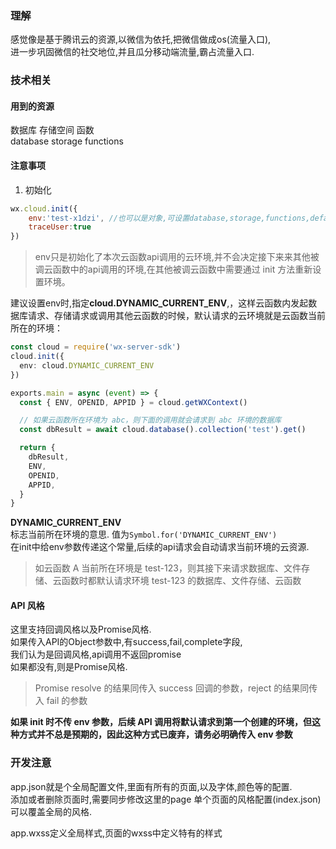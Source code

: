 ### 理解
感觉像是基于腾讯云的资源,以微信为依托,把微信做成os(流量入口),  
进一步巩固微信的社交地位,并且瓜分移动端流量,霸占流量入口.  
### 技术相关
#### 用到的资源
数据库  存储空间  函数  
database  storage functions  

#### 注意事项
1. 初始化  
```js
wx.cloud.init({
    env:'test-x1dzi', //也可以是对象,可设置database,storage,functions,default
    traceUser:true
})
```
>env只是初始化了本次云函数api调用的云环境,并不会决定接下来来其他被调云函数中的api调用的环境,在其他被调云函数中需要通过 init 方法重新设置环境。
  
建议设置env时,指定**cloud.DYNAMIC_CURRENT_ENV**,，这样云函数内发起数据库请求、存储请求或调用其他云函数的时候，默认请求的云环境就是云函数当前所在的环境：
```ts
const cloud = require('wx-server-sdk')
cloud.init({
  env: cloud.DYNAMIC_CURRENT_ENV
})

exports.main = async (event) => {
  const { ENV, OPENID, APPID } = cloud.getWXContext()

  // 如果云函数所在环境为 abc，则下面的调用就会请求到 abc 环境的数据库
  const dbResult = await cloud.database().collection('test').get()

  return {
    dbResult,
    ENV,
    OPENID,
    APPID,
  }
}
```
**DYNAMIC_CURRENT_ENV**  
标志当前所在环境的意思. 值为`Symbol.for('DYNAMIC_CURRENT_ENV')`  
在init中给env参数传递这个常量,后续的api请求会自动请求当前环境的云资源.  
>如云函数 A 当前所在环境是 test-123，则其接下来请求数据库、文件存储、云函数时都默认请求环境 test-123 的数据库、文件存储、云函数

#### API 风格
这里支持回调风格以及Promise风格.  
如果传入API的Object参数中,有success,fail,complete字段,  
我们认为是回调风格,api调用不返回promise  
如果都没有,则是Promise风格.  
>Promise resolve 的结果同传入 success 回调的参数，reject 的结果同传入 fail 的参数

**如果 init 时不传 env 参数，后续 API 调用将默认请求到第一个创建的环境，但这种方式并不总是预期的，因此这种方式已废弃，请务必明确传入 env 参数**


### 开发注意
app.json就是个全局配置文件,里面有所有的页面,以及字体,颜色等的配置.  
添加或者删除页面时,需要同步修改这里的page
单个页面的风格配置(index.json)可以覆盖全局的风格.  

app.wxss定义全局样式,页面的wxss中定义特有的样式 













